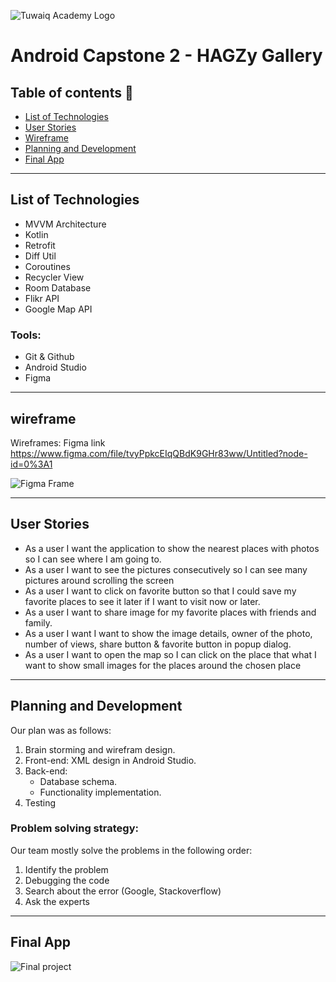 ![Tuwaiq Academy Logo](https://camo.githubusercontent.com/37ca472e2afb74974a0314d89af8f470422a79582bed0d188f9927777230195d/68747470733a2f2f6c61756e63682e73612f6173736574732f696d616765732f6c6f676f732f7475776169712d61636164656d792d6c6f676f2e737667)


# Android Capstone 2 - HAGZy Gallery


## Table of contents 📄
- [List of Technologies](#list-of-technologies)
- [User Stories](#user-sories)
- [Wireframe](#wireframe)
- [Planning and Development](#planning-and-development)
- [Final App](#final-app)

<hr>

## List of Technologies
-	MVVM Architecture
-   Kotlin
-   Retrofit 
-   Diff Util
-   Coroutines
-   Recycler View
-	Room Database
-   Flikr API
-   Google Map API

### Tools:
-   Git & Github
-	Android Studio
-	Figma
 
<hr>

## wireframe
Wireframes:
Figma link  https://www.figma.com/file/tvyPpkcEIqQBdK9GHr83ww/Untitled?node-id=0%3A1

![Figma Frame](https://h.top4top.io/p_2162kzg6c1.jpeg)

<hr>

## User Stories
-	As a user I want the application to show the nearest places with photos so I can see where I am going to.
-	As a user I want to see the pictures consecutively so I can see many pictures around scrolling the screen
-	As a user I want to click on favorite button so that I could save my favorite places to see it later if I want to visit now or later.
-	As a user I want to share image for my favorite places with friends and family.
-	As a user I want I want to show the image details, owner of the photo, number of views, share button & favorite button in popup dialog.
-	As a user I want to open the map so I can click on the place that what I want  to show small images for the places around the chosen place

<hr>

## Planning and Development

Our plan was as follows:

1. Brain storming and wirefram design.
2. Front-end: XML design in Android Studio.
3. Back-end:
    - Database schema.
    - Functionality implementation.
4. Testing

### Problem solving strategy:
Our team mostly solve the problems in the following order: 
1. Identify the problem 
2. Debugging the code
3. Search about the error (Google, Stackoverflow)
4. Ask the experts

<hr>

## Final App

![Final project](https://l.top4top.io/p_2162u2ycx1.jpeg)
